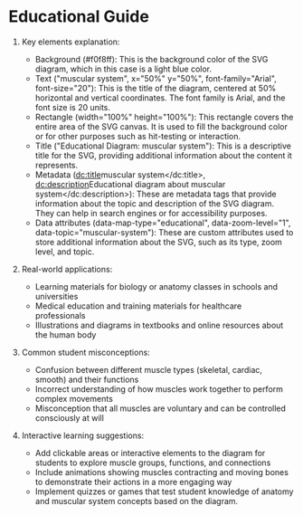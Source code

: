 # Educational Guide
1. Key elements explanation:
   - Background (#f0f8ff): This is the background color of the SVG diagram, which in this case is a light blue color.
   - Text ("muscular system", x="50%" y="50%", font-family="Arial", font-size="20"): This is the title of the diagram, centered at 50% horizontal and vertical coordinates. The font family is Arial, and the font size is 20 units.
   - Rectangle (width="100%" height="100%"): This rectangle covers the entire area of the SVG canvas. It is used to fill the background color or for other purposes such as hit-testing or interaction.
   - Title ("Educational Diagram: muscular system"): This is a descriptive title for the SVG, providing additional information about the content it represents.
   - Metadata (<dc:title>muscular system</dc:title>, <dc:description>Educational diagram about muscular system</dc:description>): These are metadata tags that provide information about the topic and description of the SVG diagram. They can help in search engines or for accessibility purposes.
   - Data attributes (data-map-type="educational", data-zoom-level="1", data-topic="muscular-system"): These are custom attributes used to store additional information about the SVG, such as its type, zoom level, and topic.

2. Real-world applications:
   - Learning materials for biology or anatomy classes in schools and universities
   - Medical education and training materials for healthcare professionals
   - Illustrations and diagrams in textbooks and online resources about the human body

3. Common student misconceptions:
   - Confusion between different muscle types (skeletal, cardiac, smooth) and their functions
   - Incorrect understanding of how muscles work together to perform complex movements
   - Misconception that all muscles are voluntary and can be controlled consciously at will

4. Interactive learning suggestions:
   - Add clickable areas or interactive elements to the diagram for students to explore muscle groups, functions, and connections
   - Include animations showing muscles contracting and moving bones to demonstrate their actions in a more engaging way
   - Implement quizzes or games that test student knowledge of anatomy and muscular system concepts based on the diagram.